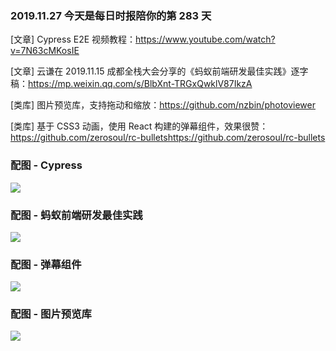 ### 2019.11.27 今天是每日时报陪你的第 283 天

[文章] Cypress E2E 视频教程：<https://www.youtube.com/watch?v=7N63cMKosIE>

[文章] 云谦在 2019.11.15 成都全栈大会分享的《蚂蚁前端研发最佳实践》逐字稿：<https://mp.weixin.qq.com/s/BlbXnt-TRGxQwklV87IkzA>

[类库] 图片预览库，支持拖动和缩放：<https://github.com/nzbin/photoviewer>

[类库] 基于 CSS3 动画，使用 React 构建的弹幕组件，效果很赞：<https://github.com/zerosoul/rc-bulletshttps://github.com/zerosoul/rc-bullets>

### 配图 - Cypress
![](http://qn.40zhe.com/C47A1EB3-93A6-46BA-AA05-5B689652280D.png)

### 配图 - 蚂蚁前端研发最佳实践
![](http://qn.40zhe.com/YBuUPfe3wbSuMjcVRN0uUQ.webp)

### 配图 - 弹幕组件
![](https://raw.githubusercontent.com/zerosoul/rc-bullets/master/demo.gif)

### 配图 - 图片预览库
![](http://qn.40zhe.com/CF4A1A1D-21C3-4CCA-AAF1-4CDE3DBC3829.png)




